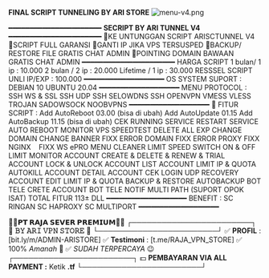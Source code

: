 **FINAL SCRIPT TUNNELING BY ARI STORE**
![menu-v4.png](https://github.com/user-attachments/assets/346349c6-66d2-4406-b8c4-3fb1f1a45c5c)


━━━━━━━━━━━━━━━━━━━━━━
**SECRIPT BY ARI TUNNEL V4**
━━━━━━━━━━━━━━━━━━━━━━
💠KE UNTUNGGAN SCRIPT ARISCTUNNEL V4
💠SCRIPT FULL GARANSI
💠GANTI IP JIKA VPS TERSUSPED
💠BACKUP/ RESTORE FILE GRATIS CHAT ADMIN
💠POINTING DOMAIN BAWAAN  GRATIS CHAT ADMIN
━━━━━━━━━━━━━━━━━━━━━━
HARGA SCRIPT 
1 bulan/ 1 ip : 10.000
2 bulan / 2 ip : 20.000
Lifetime / 1 ip : 30.000
RESSSEL SCRIPT  UNLI IP/EXP : 100.000
━━━━━━━━━━━━━━━━━━━
OS SYSTEM SUPORT :
DEBIAN 10 
UBUNTU 20.04
━━━━━━━━━━━━━━━━━━━
MENU PROTOCOL :
SSH WS & SSL
SSH UDP
SSH SELOWDNS
SSH OPENVPN
VMESS
VLESS
TROJAN
SADOWSOCK
NOOBVPNS
━━━━━━━━━━━━━━━━━━━
📌 FITUR SCRIPT :
Add AutoReboot 03.00 (bisa di ubah) 
Add AutoUpdate 01.15
Add AutoBackup 11.15 (bisa di ubah) 
CEK RUNNING SERVICE
RESTART SERVICE
AUTO REBOOT
MONITOR VPS
SPEEDTEST
DELETE ALL EXP
CHANGE DOMAIN
CHANGE BANNER
FIXX ERROR DOMAIN
FIXX ERROR PROXY
FIXX NGINX    
FIXX WS ePRO
MENU CLEANER
LIMIT SPEED
SWITCH ON & OFF LIMIT 
MONITOR ACCOUNT
CREATE & DELETE & RENEW & TRIAL ACCOUNT
LOCK & UNLOCK ACCOUNT
LIST ACCOUNT
LIMIT IP & QUOTA
AUTOKILL ACCOUNT
DETAIL ACCOUNT
CEK LOGIN UDP
RECOVERY ACCOUNT
EDIT LIMIT IP & QUOTA
BACKUP & RESTORE
AUTOBACKUP
BOT TELE CRETE ACCOUNT
BOT TELE NOTIF
MULTI PATH (SUPORT OPOK ISAT)
TOTAL FITUR 113±
DLL
━━━━━━━━━━━━━━━━━━━
BENEFIT :
SC RINGAN
SC HAPROXY
SC MULTIPORT
━━━━━━━━━━━━━━━━━━━

**🔰👑𝗣𝗧 𝗥𝗔𝗝𝗔 𝗦𝗘𝗩𝗘𝗥 𝗣𝗥𝗘𝗠𝗜𝗨𝗠👑🔰**
┌────────────────────────┐
           🥇 **𝙱𝚈 𝙰𝚁𝙸 𝚅𝙿𝙽 𝚂𝚃𝙾𝚁𝙴** 🥇
└────────────────────────┘
✅ **PROFIL** : [bit.ly/m/ADMIN-ARISTORE]
✅ **Testimoni** : [t.me/RAJA_VPN_STORE]
✅ 100% *Amanah* 🙏
✅ *SUDAH TERPERCAYA* 😉
┌────────────────────────┐
  💵 **PEMBAYARAN VIA ALL PAYMENT :**
   Ketik **.tf**
└────────────────────────┘
